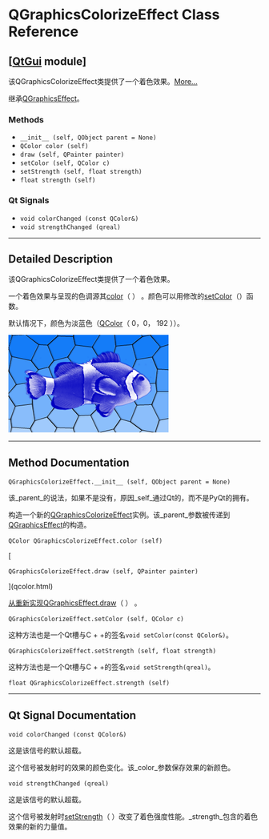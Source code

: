 # QGraphicsColorizeEffect Class Reference

## [[QtGui](index.htm) module]

该QGraphicsColorizeEffect类提供了一个着色效果。[More...](#details)

继承[QGraphicsEffect](qgraphicseffect.html)。

### Methods

*   `__init__ (self, QObject parent = None)`
*   `QColor color (self)`
*   `draw (self, QPainter painter)`
*   `setColor (self, QColor c)`
*   `setStrength (self, float strength)`
*   `float strength (self)`

### Qt Signals

*   `void colorChanged (const QColor&)`
*   `void strengthChanged (qreal)`

* * *

## Detailed Description

该QGraphicsColorizeEffect类提供了一个着色效果。

一个着色效果与呈现的色调源其[color](qgraphicscolorizeeffect.html#color-prop)（ ） 。颜色可以用修改的[setColor](qgraphicscolorizeeffect.html#color-prop)（）函数。

默认情况下，颜色为淡蓝色（[QColor](qcolor.html)（ 0，0， 192 ））。

![](img/graphicseffect-colorize.png)

* * *

## Method Documentation

```
QGraphicsColorizeEffect.__init__ (self, QObject parent = None)
```

该_parent_的说法，如果不是没有，原因_self_通过Qt的，而不是PyQt的拥有。

构造一个新的[QGraphicsColorizeEffect](qgraphicscolorizeeffect.html)实例。该_parent_参数被传递到[QGraphicsEffect](qgraphicseffect.html)的构造。

```
QColor QGraphicsColorizeEffect.color (self)
```

[

```
QGraphicsColorizeEffect.draw (self, QPainter painter)
```

](qcolor.html)

[从重新实现](qcolor.html)[QGraphicsEffect.draw](qgraphicseffect.html#draw)（ ） 。

```
QGraphicsColorizeEffect.setColor (self, QColor c)
```

这种方法也是一个Qt槽与C + +的签名`void setColor(const QColor&)`。

```
QGraphicsColorizeEffect.setStrength (self, float strength)
```

这种方法也是一个Qt槽与C + +的签名`void setStrength(qreal)`。

```
float QGraphicsColorizeEffect.strength (self)
```

* * *

## Qt Signal Documentation

```
void colorChanged (const QColor&)
```

这是该信号的默认超载。

这个信号被发射时的效果的颜色变化。该_color_参数保存效果的新颜色。

```
void strengthChanged (qreal)
```

这是该信号的默认超载。

这个信号被发射时[setStrength](qgraphicscolorizeeffect.html#strength-prop)（ ）改变了着色强度性能。_strength_包含的着色效果的新的力量值。